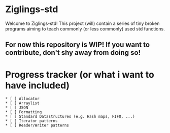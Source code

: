 # Ziglings-std

Welcome to Ziglings-std! This project (will) contain a series of tiny broken programs aiming to teach commonly (or less commonly) used std functions.

## For now this repository is WIP! If you want to contribute, don't shy away from doing so!

# Progress tracker (or what i want to have included)
	* [ ] Allocator
	* [ ] Arraylist
	* [ ] JSON
	* [ ] Formatting
	* [ ] Standard Datastructures (e.g. Hash maps, FIFO, ...)
	* [ ] Iterator patterns
	* [ ] Reader/Writer patterns
